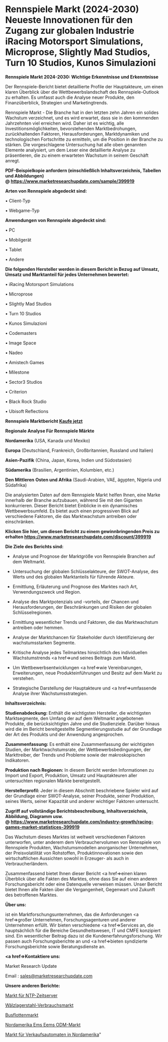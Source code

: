 # Rennspiele Markt (2024-2030) Neueste Innovationen für den Zugang zur globalen Industrie iRacing Motorsport Simulations, Microprose, Slightly Mad Studios, Turn 10 Studios, Kunos Simulazioni 

<strong>Rennspiele Markt 2024-2030: Wichtige Erkenntnisse und Erkenntnisse</strong>

Der Rennspiele-Bericht bietet detaillierte Profile der Hauptakteure, um einen klaren Überblick über die Wettbewerbslandschaft des Rennspiele-Outlook zu erhalten. Es umfasst auch die Analyse neuer Produkte, den Finanzüberblick, Strategien und Marketingtrends.

Rennspiele Markt - Die Branche hat in den letzten zehn Jahren ein solides Wachstum verzeichnet, und es wird erwartet, dass sie in den kommenden Jahrzehnten viel erreichen wird. Daher ist es wichtig, alle Investitionsmöglichkeiten, bevorstehenden Marktbedrohungen, zurückhaltenden Faktoren, Herausforderungen, Marktdynamiken und technologischen Fortschritte zu ermitteln, um die Position in der Branche zu stärken. Die vorgeschlagene Untersuchung hat alle oben genannten Elemente analysiert, um dem Leser eine detaillierte Analyse zu präsentieren, die zu einem erwarteten Wachstum in seinem Geschäft anregt.

<strong><b>PDF-Beispielkopie anfordern (einschließlich Inhaltsverzeichnis, Tabellen und Abbildungen) @ </b></strong><strong><a href=https://www.marketresearchupdate.com/sample/399919><strong>https://www.marketresearchupdate.com/sample/399919</u></a></strong></strong>

<strong>Arten von Rennspiele abgedeckt sind:</strong>

• Client-Typ

• Webgame-Typ

<strong>Anwendungen von Rennspiele abgedeckt sind:</strong>

• PC

• Mobilgerät

• Tablet

• Andere

<strong>Die folgenden Hersteller werden in diesem Bericht in Bezug auf Umsatz, Umsatz und Marktanteil für jedes Unternehmen bewertet:</strong>

• iRacing Motorsport Simulations

• Microprose

• Slightly Mad Studios

• Turn 10 Studios

• Kunos Simulazioni 

• Codemasters

• Image Space

• Nadeo

• Amistech Games

• Milestone

• Sector3 Studios

• Criterion

• Black Rock Studio

• Ubisoft Reflections

<strong>Rennspiele Marktbericht <a href=https://www.marketresearchupdate.com/buynow/399919>Kaufe jetzt</a></strong>

<strong>Regionale Analyse Für Rennspiele Märkte</strong>

<strong>Nordamerika</strong> (USA, Kanada und Mexiko)

<strong>Europa</strong> (Deutschland, Frankreich, Großbritannien, Russland und Italien)

<strong>Asien-Pazifik</strong> (China, Japan, Korea, Indien und Südostasien)

<strong>Südamerika</strong> (Brasilien, Argentinien, Kolumbien, etc.)

<strong>Den Mittleren</strong> <strong>Osten und Afrika</strong> (Saudi-Arabien, VAE, ägypten, Nigeria und Südafrika)

Die analysierten Daten auf dem Rennspiele Markt helfen Ihnen, eine Marke innerhalb der Branche aufzubauen, während Sie mit den Giganten konkurrieren. Dieser Bericht bietet Einblicke in ein dynamisches Wettbewerbsumfeld. Es bietet auch einen progressiven Blick auf verschiedene Faktoren, die das Marktwachstum antreiben oder einschränken.

<strong>Klicken Sie hier, um diesen Bericht zu einem gewinnbringenden Preis zu erhalten
</strong><strong><a href=https://www.marketresearchupdate.com/discount/399919>https://www.marketresearchupdate.com/discount/399919</b></u></strong></a>

<strong>Die Ziele des Berichts sind:</strong>

- Analyse und Prognose der Marktgröße von Rennspiele Branchen auf dem Weltmarkt.

- Untersuchung der globalen Schlüsselakteure, der SWOT-Analyse, des Werts und des globalen Marktanteils für führende Akteure.

- Ermittlung, Erläuterung und Prognose des Marktes nach Art, Verwendungszweck und Region.

- Analyse des Marktpotenzials und -vorteils, der Chancen und Herausforderungen, der Beschränkungen und Risiken der globalen Schlüsselregionen.

- Ermittlung wesentlicher Trends und Faktoren, die das Marktwachstum antreiben oder hemmen.

- Analyse der Marktchancen für Stakeholder durch Identifizierung der wachstumsstarken Segmente.

- Kritische Analyse jedes Teilmarktes hinsichtlich des individuellen Wachstumstrends <a href=>und</a> seines Beitrags zum Markt.

- Um Wettbewerbsentwicklungen <a href=>wie</a> Vereinbarungen, Erweiterungen, neue Produkteinführungen und Besitz auf dem Markt zu verstehen.

- Strategische Darstellung der Hauptakteure und <a href=>umfas</a>sende Analyse ihrer Wachstumsstrategien.

<strong>Inhaltsverzeichnis:</strong>

<strong>Studienabdeckung:</strong> Enthält die wichtigsten Hersteller, die wichtigsten Marktsegmente, den Umfang der auf dem Weltmarkt angebotenen Produkte, die berücksichtigten Jahre und die Studienziele. Darüber hinaus wird die im Bericht bereitgestellte Segmentierungsstudie auf der Grundlage der Art des Produkts und der Anwendung angesprochen.

<strong>Zusammenfassung:</strong> Es enthält eine Zusammenfassung der wichtigsten Studien, der Marktwachstumsrate, der Wettbewerbsbedingungen, der Markttreiber, der Trends und Probleme sowie der makroskopischen Indikatoren.

<strong>Produktion nach Regionen:</strong> In diesem Bericht werden Informationen zu Import und Export, Produktion, Umsatz und Hauptakteuren aller untersuchten regionalen Märkte bereitgestellt.

<strong>Herstellerprofil:</strong> Jeder in diesem Abschnitt beschriebene Spieler wird auf der Grundlage einer SWOT-Analyse, seiner Produkte, seiner Produktion, seines Werts, seiner Kapazität und anderer wichtiger Faktoren untersucht.

<strong><b>Zugriff auf vollständige Berichtsbeschreibung, Inhaltsverzeichnis, Abbildung, Diagramm usw. @ </b></strong><strong><a href=https://www.marketresearchupdate.com/industry-growth/racing-games-market-statistices-399919>https://www.marketresearchupdate.com/industry-growth/racing-games-market-statistices-399919</a></strong>

Das Wachstum dieses Marktes ist weltweit verschiedenen Faktoren unterworfen, unter anderem dem Verbrauchervolumen von Rennspiele von Rennspiele Produkten, Wachstumsmodellen anorganischer Unternehmen, der Preisvolatilität von Rohstoffen, Produktinnovationen sowie den wirtschaftlichen Aussichten sowohl in Erzeuger- als auch in Verbraucherländern.

Zusammenfassend bietet Ihnen dieser Bericht <a href=>einen</a> klaren Überblick über alle Fakten des Marktes, ohne dass Sie auf einen anderen Forschungsbericht oder eine Datenquelle verweisen müssen. Unser Bericht bietet Ihnen alle Fakten über die Vergangenheit, Gegenwart und Zukunft des betroffenen Marktes.

<strong>Über uns:</strong>

 ist ein Marktforschungsunternehmen, das die Anforderungen <a href=>großer</a> Unternehmen, Forschungsagenturen und anderer Unternehmen erfüllt. Wir bieten verschiedene <a href=>Services</a> an, die hauptsächlich für die Bereiche Gesundheitswesen, IT und CMFE konzipiert sind. Ein wesentlicher Beitrag dazu ist die Kundenerfahrungsforschung. Wir passen auch Forschungsberichte an und <a href=>bieten</a> syndizierte Forschungsberichte sowie Beratungsdienste an.

<strong><a href=>Kontaktiere uns:</a></strong>

Market Research Update

Email : sales@marketresearchupdate.com

<strong>Unsere anderen Berichte:</strong>

<a href=https://www.linkedin.com/pulse/ntp-time-server-market-has-huge-demand-worldwide>Markt für NTP-Zeitserver</a>

<a href=https://www.linkedin.com/pulse/bearing-steel-consumption-market-industry-analysis>Wälzlagerstahl-Verbrauchsmarkt</a>

<a href=https://www.linkedin.com/pulse/bus-fleet-market-outlooks-2023-size-players-cost>Busflottenmarkt</a>

<a href=https://www.linkedin.com/pulse/north-america-ems-eems-odm-market-report-covers>Nordamerika Ems Eems ODM-Markt</a>

<a href=https://www.linkedin.com/pulse/north-america-vending-machines-market-2023-huge>Markt für Verkaufsautomaten in Nordamerika</a>"
